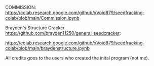 
COMMISSION:
https://colab.research.google.com/github/xVoid879/seedfracking-colab/blob/main/Commission.ipynb

Brayden's Structure Cracker https://github.com/brayden11250/general_seedcracker:

https://colab.research.google.com/github/xVoid879/seedfracking-colab/blob/main/braydenstructure.ipynb


All credits goes to the users who created the inital program (not me).
